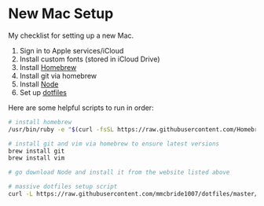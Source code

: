 # New Mac Setup

My checklist for setting up a new Mac.

1. Sign in to Apple services/iCloud
1. Install custom fonts (stored in iCloud Drive)
1. Install [Homebrew](https://brew.sh)
1. Install git via homebrew
1. Install [Node](https://nodejs.org/en/download)
1. Set up [dotfiles](https://github.com/mmcbride1007/dotfiles)

Here are some helpful scripts to run in order:

```sh
# install homebrew
/usr/bin/ruby -e "$(curl -fsSL https://raw.githubusercontent.com/Homebrew/install/master/install)"

# install git and vim via homebrew to ensure latest versions
brew install git
brew install vim

# go download Node and install it from the website listed above

# massive dotfiles setup script
curl -L https://raw.githubusercontent.com/mmcbride1007/dotfiles/master/setup.sh | sh
```

